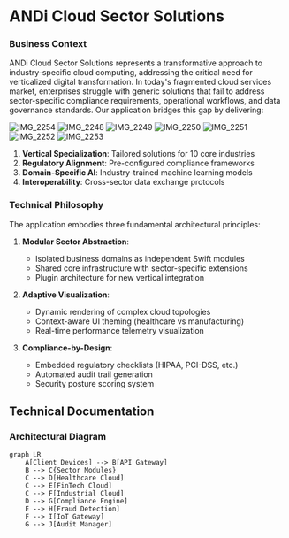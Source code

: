 # ANDi Cloud Sector Solutions

### Business Context
ANDi Cloud Sector Solutions represents a transformative approach to industry-specific cloud computing, addressing the critical need for verticalized digital transformation. In today's fragmented cloud services market, enterprises struggle with generic solutions that fail to address sector-specific compliance requirements, operational workflows, and data governance standards. Our application bridges this gap by delivering:

![IMG_2254](https://github.com/user-attachments/assets/bd4e751c-07ca-40da-b80c-e81320b624fc)
![IMG_2248](https://github.com/user-attachments/assets/1083defe-a5d5-4162-8648-5425613ea185)
![IMG_2249](https://github.com/user-attachments/assets/857d63d8-7bcb-4873-9947-737c9b9bf317)
![IMG_2250](https://github.com/user-attachments/assets/0b8f6e1d-9663-4128-bc93-5c31552cbb04)
![IMG_2251](https://github.com/user-attachments/assets/94fa01df-c5b0-4bba-af45-e7777e136e42)
![IMG_2252](https://github.com/user-attachments/assets/97e2d7ec-c242-44d1-a5ca-634b70d010b2)
![IMG_2253](https://github.com/user-attachments/assets/ac464083-3435-4b87-8935-727de76e5a46)

1. **Vertical Specialization**: Tailored solutions for 10 core industries
2. **Regulatory Alignment**: Pre-configured compliance frameworks
3. **Domain-Specific AI**: Industry-trained machine learning models
4. **Interoperability**: Cross-sector data exchange protocols

### Technical Philosophy
The application embodies three fundamental architectural principles:

1. **Modular Sector Abstraction**:
   - Isolated business domains as independent Swift modules
   - Shared core infrastructure with sector-specific extensions
   - Plugin architecture for new vertical integration

2. **Adaptive Visualization**:
   - Dynamic rendering of complex cloud topologies
   - Context-aware UI theming (healthcare vs manufacturing)
   - Real-time performance telemetry visualization

3. **Compliance-by-Design**:
   - Embedded regulatory checklists (HIPAA, PCI-DSS, etc.)
   - Automated audit trail generation
   - Security posture scoring system

## Technical Documentation

### Architectural Diagram
```mermaid
graph LR
    A[Client Devices] --> B[API Gateway]
    B --> C{Sector Modules}
    C --> D[Healthcare Cloud]
    C --> E[FinTech Cloud]
    C --> F[Industrial Cloud]
    D --> G[Compliance Engine]
    E --> H[Fraud Detection]
    F --> I[IoT Gateway]
    G --> J[Audit Manager]
